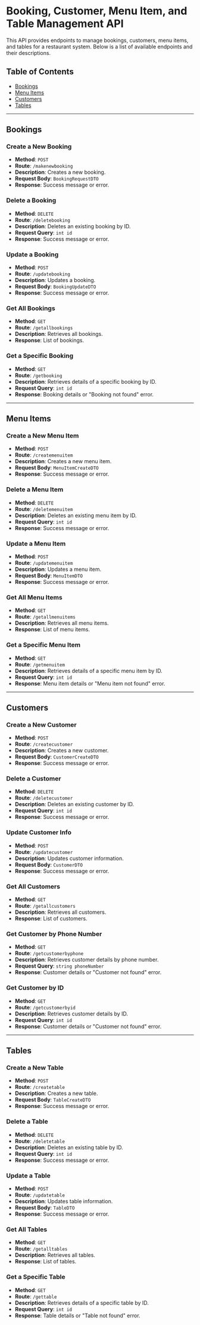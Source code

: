 # Booking, Customer, Menu Item, and Table Management API

This API provides endpoints to manage bookings, customers, menu items, and tables for a restaurant system. Below is a list of available endpoints and their descriptions.

## Table of Contents
- [Bookings](#bookings)
- [Menu Items](#menu-items)
- [Customers](#customers)
- [Tables](#tables)

---

## Bookings

### Create a New Booking
- **Method**: `POST`
- **Route**: `/makenewbooking`
- **Description**: Creates a new booking.
- **Request Body**: `BookingRequestDTO`
- **Response**: Success message or error.

### Delete a Booking
- **Method**: `DELETE`
- **Route**: `/deletebooking`
- **Description**: Deletes an existing booking by ID.
- **Request Query**: `int id`
- **Response**: Success message or error.

### Update a Booking
- **Method**: `POST`
- **Route**: `/updatebooking`
- **Description**: Updates a booking.
- **Request Body**: `BookingUpdateDTO`
- **Response**: Success message or error.

### Get All Bookings
- **Method**: `GET`
- **Route**: `/getallbookings`
- **Description**: Retrieves all bookings.
- **Response**: List of bookings.

### Get a Specific Booking
- **Method**: `GET`
- **Route**: `/getbooking`
- **Description**: Retrieves details of a specific booking by ID.
- **Request Query**: `int id`
- **Response**: Booking details or "Booking not found" error.

---

## Menu Items

### Create a New Menu Item
- **Method**: `POST`
- **Route**: `/createmenuitem`
- **Description**: Creates a new menu item.
- **Request Body**: `MenuItemCreateDTO`
- **Response**: Success message or error.

### Delete a Menu Item
- **Method**: `DELETE`
- **Route**: `/deletemenuitem`
- **Description**: Deletes an existing menu item by ID.
- **Request Query**: `int id`
- **Response**: Success message or error.

### Update a Menu Item
- **Method**: `POST`
- **Route**: `/updatemenuitem`
- **Description**: Updates a menu item.
- **Request Body**: `MenuItemDTO`
- **Response**: Success message or error.

### Get All Menu Items
- **Method**: `GET`
- **Route**: `/getallmenuitems`
- **Description**: Retrieves all menu items.
- **Response**: List of menu items.

### Get a Specific Menu Item
- **Method**: `GET`
- **Route**: `/getmenuitem`
- **Description**: Retrieves details of a specific menu item by ID.
- **Request Query**: `int id`
- **Response**: Menu item details or "Menu item not found" error.

---

## Customers

### Create a New Customer
- **Method**: `POST`
- **Route**: `/createcustomer`
- **Description**: Creates a new customer.
- **Request Body**: `CustomerCreateDTO`
- **Response**: Success message or error.

### Delete a Customer
- **Method**: `DELETE`
- **Route**: `/deletecustomer`
- **Description**: Deletes an existing customer by ID.
- **Request Query**: `int id`
- **Response**: Success message or error.

### Update Customer Info
- **Method**: `POST`
- **Route**: `/updatecustomer`
- **Description**: Updates customer information.
- **Request Body**: `CustomerDTO`
- **Response**: Success message or error.

### Get All Customers
- **Method**: `GET`
- **Route**: `/getallcustomers`
- **Description**: Retrieves all customers.
- **Response**: List of customers.

### Get Customer by Phone Number
- **Method**: `GET`
- **Route**: `/getcustomerbyphone`
- **Description**: Retrieves customer details by phone number.
- **Request Query**: `string phoneNumber`
- **Response**: Customer details or "Customer not found" error.

### Get Customer by ID
- **Method**: `GET`
- **Route**: `/getcustomerbyid`
- **Description**: Retrieves customer details by ID.
- **Request Query**: `int id`
- **Response**: Customer details or "Customer not found" error.

---

## Tables

### Create a New Table
- **Method**: `POST`
- **Route**: `/createtable`
- **Description**: Creates a new table.
- **Request Body**: `TableCreateDTO`
- **Response**: Success message or error.

### Delete a Table
- **Method**: `DELETE`
- **Route**: `/deletetable`
- **Description**: Deletes an existing table by ID.
- **Request Query**: `int id`
- **Response**: Success message or error.

### Update a Table
- **Method**: `POST`
- **Route**: `/updatetable`
- **Description**: Updates table information.
- **Request Body**: `TableDTO`
- **Response**: Success message or error.

### Get All Tables
- **Method**: `GET`
- **Route**: `/getalltables`
- **Description**: Retrieves all tables.
- **Response**: List of tables.

### Get a Specific Table
- **Method**: `GET`
- **Route**: `/gettable`
- **Description**: Retrieves details of a specific table by ID.
- **Request Query**: `int id`
- **Response**: Table details or "Table not found" error.

